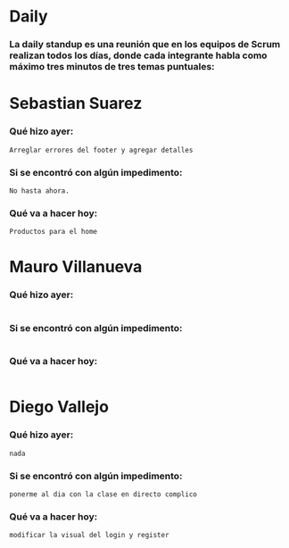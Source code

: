 # Daily

### La daily standup es una reunión que en los equipos de Scrum realizan todos los días, donde cada integrante habla como máximo tres minutos de tres temas puntuales:

# Sebastian Suarez

### Qué hizo ayer:

```
Arreglar errores del footer y agregar detalles
```

### Si se encontró con algún impedimento:

```
No hasta ahora.
```

### Qué va a hacer hoy:

```
Productos para el home
```

# Mauro Villanueva

### Qué hizo ayer:

```

```

### Si se encontró con algún impedimento:

```

```

### Qué va a hacer hoy:

```

```

# Diego Vallejo

### Qué hizo ayer:

```
nada
```

### Si se encontró con algún impedimento:

```
ponerme al dia con la clase en directo complico
```

### Qué va a hacer hoy:

```
modificar la visual del login y register 
```
